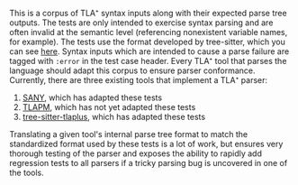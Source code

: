 This is a corpus of TLA⁺ syntax inputs along with their expected parse tree outputs.
The tests are only intended to exercise syntax parsing and are often invalid at the semantic level (referencing nonexistent variable names, for example).
The tests use the format developed by tree-sitter, which you can see [here](https://tree-sitter.github.io/tree-sitter/creating-parsers#command-test).
Syntax inputs which are intended to cause a parse failure are tagged with `:error` in the test case header.
Every TLA⁺ tool that parses the language should adapt this corpus to ensure parser conformance.
Currently, there are three existing tools that implement a TLA⁺ parser:
1. [SANY](https://github.com/tlaplus/tlaplus/tree/master/tlatools/org.lamport.tlatools/src/tla2sany), which has adapted these tests
2. [TLAPM](https://github.com/tlaplus/tlapm), which has not yet adapted these tests
3. [tree-sitter-tlaplus](https://github.com/tlaplus-community/tree-sitter-tlaplus), which has adapted these tests

Translating a given tool's internal parse tree format to match the standardized format used by these tests is a lot of work, but ensures very thorough testing of the parser and exposes the ability to rapidly add regression tests to all parsers if a tricky parsing bug is uncovered in one of the tools.
